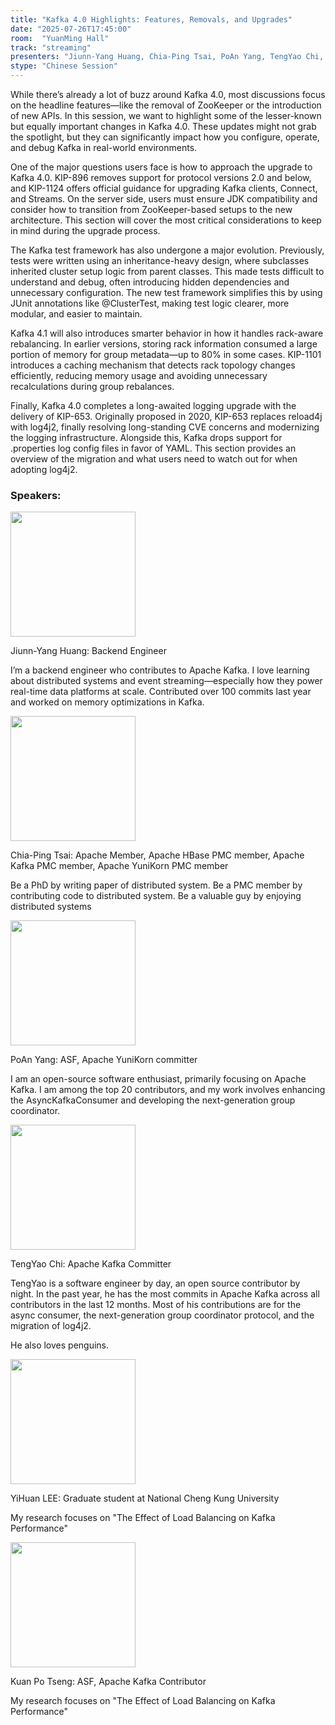 ```yaml
---
title: "Kafka 4.0 Highlights: Features, Removals, and Upgrades"
date: "2025-07-26T17:45:00"
room:  "YuanMing Hall"
track: "streaming"
presenters: "Jiunn-Yang Huang, Chia-Ping Tsai, PoAn Yang, TengYao Chi, YiHuan LEE, Kuan Po Tseng"
stype: "Chinese Session"
---
```


While there’s already a lot of buzz around Kafka 4.0, most discussions focus on the headline features—like the removal of ZooKeeper or the introduction of new APIs. In this session, we want to highlight some of the lesser-known but equally important changes in Kafka 4.0. These updates might not grab the spotlight, but they can significantly impact how you configure, operate, and debug Kafka in real-world environments.

One of the major questions users face is how to approach the upgrade to Kafka 4.0. KIP-896 removes support for protocol versions 2.0 and below, and KIP-1124 offers official guidance for upgrading Kafka clients, Connect, and Streams. On the server side, users must ensure JDK compatibility and consider how to transition from ZooKeeper-based setups to the new architecture. This section will cover the most critical considerations to keep in mind during the upgrade process.

The Kafka test framework has also undergone a major evolution. Previously, tests were written using an inheritance-heavy design, where subclasses inherited cluster setup logic from parent classes. This made tests difficult to understand and debug, often introducing hidden dependencies and unnecessary configuration. The new test framework simplifies this by using JUnit annotations like @ClusterTest, making test logic clearer, more modular, and easier to maintain.

Kafka 4.1 will also introduces smarter behavior in how it handles rack-aware rebalancing. In earlier versions, storing rack information consumed a large portion of memory for group metadata—up to 80% in some cases. KIP-1101 introduces a caching mechanism that detects rack topology changes efficiently, reducing memory usage and avoiding unnecessary recalculations during group rebalances.

Finally, Kafka 4.0 completes a long-awaited logging upgrade with the delivery of KIP-653. Originally proposed in 2020, KIP-653 replaces reload4j with log4j2, finally resolving long-standing CVE concerns and modernizing the logging infrastructure. Alongside this, Kafka drops support for .properties log config files in favor of YAML. This section provides an overview of the migration and what users need to watch out for when adopting log4j2.

### Speakers:

<img src="https://sessionize.com/image/1452-400o400o1-JyMyZrzbPcSemqnPycYmag.jpg" width="200" /><br/>

Jiunn-Yang Huang: Backend Engineer

I’m a backend engineer who contributes to Apache Kafka. I love learning about distributed systems and event streaming—especially how they power real-time data platforms at scale. Contributed over 100 commits last year and worked on memory optimizations in Kafka.

<img src="https://sessionize.com/image/2d3c-400o400o1-S4UZTbkX3EfAsvqD57soTa.jpg" width="200" /><br/>

Chia-Ping Tsai: Apache Member, Apache HBase PMC member, Apache Kafka PMC member, Apache YuniKorn PMC member

Be a PhD by writing paper of distributed system. Be a PMC member by contributing code to distributed system. Be a valuable guy by enjoying distributed systems


<img src="https://sessionize.com/image/cdca-400o400o1-KCJ6DRaPTfEdWiiTQ4Zzxy.jpg" width="200" /><br/>

PoAn Yang: ASF, Apache YuniKorn committer

I am an open-source software enthusiast, primarily focusing on Apache Kafka. I am among the top 20 contributors, and my work involves enhancing the AsyncKafkaConsumer and developing the next-generation group coordinator.


<img src="https://sessionize.com/image/b096-400o400o1-4neD1RFWbr1BXxdKrF69st.jpg" width="200" /><br/>

TengYao Chi: Apache Kafka Committer

TengYao is a software engineer by day, an open source contributor by night.
In the past year, he has the most commits in Apache Kafka across all contributors in the last 12 months. Most of his contributions are for the async consumer, the next-generation group coordinator protocol, and the migration of log4j2.

He also loves penguins.


<img src="https://sessionize.com/image/c5ac-400o400o1-DuGnE5zsb5qfQTHAKajgzb.jpg" width="200" /><br/>

YiHuan LEE: Graduate student at National Cheng Kung University

My research focuses on "The Effect of Load Balancing on Kafka Performance"

<img src="https://sessionize.com/image/4f33-400o400o1-U8VTJGFMti2BRV8KsAi6VB.png" width="200" /><br/>

Kuan Po Tseng: ASF, Apache Kafka Contributor

My research focuses on "The Effect of Load Balancing on Kafka Performance"